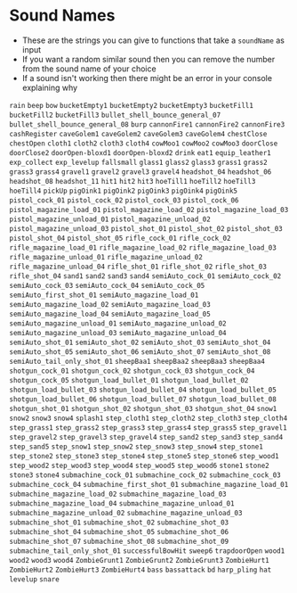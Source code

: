 # Sound Names

- These are the strings you can give to functions that take a `soundName` as input
- If you want a random similar sound then you can remove the number from the sound name of your choice
- If a sound isn't working then there might be an error in your console explaining why

`rain`
`beep`
`bow`
`bucketEmpty1`
`bucketEmpty2`
`bucketEmpty3`
`bucketFill1`
`bucketFill2`
`bucketFill3`
`bullet_shell_bounce_general_07`
`bullet_shell_bounce_general_08`
`burp`
`cannonFire1`
`cannonFire2`
`cannonFire3`
`cashRegister`
`caveGolem1`
`caveGolem2`
`caveGolem3`
`caveGolem4`
`chestClose`
`chestOpen`
`cloth1`
`cloth2`
`cloth3`
`cloth4`
`cowMoo1`
`cowMoo2`
`cowMoo3`
`doorClose`
`doorClose2`
`doorOpen-bloxd1`
`doorOpen-bloxd2`
`drink`
`eat1`
`equip_leather1`
`exp_collect`
`exp_levelup`
`fallsmall`
`glass1`
`glass2`
`glass3`
`grass1`
`grass2`
`grass3`
`grass4`
`gravel1`
`gravel2`
`gravel3`
`gravel4`
`headshot_04`
`headshot_06`
`headshot_08`
`headshot_11`
`hit1`
`hit2`
`hit3`
`hoeTill1`
`hoeTill2`
`hoeTill3`
`hoeTill4`
`pickUp`
`pigOink1`
`pigOink2`
`pigOink3`
`pigOink4`
`pigOink5`
`pistol_cock_01`
`pistol_cock_02`
`pistol_cock_03`
`pistol_cock_06`
`pistol_magazine_load_01`
`pistol_magazine_load_02`
`pistol_magazine_load_03`
`pistol_magazine_unload_01`
`pistol_magazine_unload_02`
`pistol_magazine_unload_03`
`pistol_shot_01`
`pistol_shot_02`
`pistol_shot_03`
`pistol_shot_04`
`pistol_shot_05`
`rifle_cock_01`
`rifle_cock_02`
`rifle_magazine_load_01`
`rifle_magazine_load_02`
`rifle_magazine_load_03`
`rifle_magazine_unload_01`
`rifle_magazine_unload_02`
`rifle_magazine_unload_04`
`rifle_shot_01`
`rifle_shot_02`
`rifle_shot_03`
`rifle_shot_04`
`sand1`
`sand2`
`sand3`
`sand4`
`semiAuto_cock_01`
`semiAuto_cock_02`
`semiAuto_cock_03`
`semiAuto_cock_04`
`semiAuto_cock_05`
`semiAuto_first_shot_01`
`semiAuto_magazine_load_01`
`semiAuto_magazine_load_02`
`semiAuto_magazine_load_03`
`semiAuto_magazine_load_04`
`semiAuto_magazine_load_05`
`semiAuto_magazine_unload_01`
`semiAuto_magazine_unload_02`
`semiAuto_magazine_unload_03`
`semiAuto_magazine_unload_04`
`semiAuto_shot_01`
`semiAuto_shot_02`
`semiAuto_shot_03`
`semiAuto_shot_04`
`semiAuto_shot_05`
`semiAuto_shot_06`
`semiAuto_shot_07`
`semiAuto_shot_08`
`semiAuto_tail_only_shot_01`
`sheepBaa1`
`sheepBaa2`
`sheepBaa3`
`sheepBaa4`
`shotgun_cock_01`
`shotgun_cock_02`
`shotgun_cock_03`
`shotgun_cock_04`
`shotgun_cock_05`
`shotgun_load_bullet_01`
`shotgun_load_bullet_02`
`shotgun_load_bullet_03`
`shotgun_load_bullet_04`
`shotgun_load_bullet_05`
`shotgun_load_bullet_06`
`shotgun_load_bullet_07`
`shotgun_load_bullet_08`
`shotgun_shot_01`
`shotgun_shot_02`
`shotgun_shot_03`
`shotgun_shot_04`
`snow1`
`snow2`
`snow3`
`snow4`
`splash1`
`step_cloth1`
`step_cloth2`
`step_cloth3`
`step_cloth4`
`step_grass1`
`step_grass2`
`step_grass3`
`step_grass4`
`step_grass5`
`step_gravel1`
`step_gravel2`
`step_gravel3`
`step_gravel4`
`step_sand2`
`step_sand3`
`step_sand4`
`step_sand5`
`step_snow1`
`step_snow2`
`step_snow3`
`step_snow4`
`step_stone1`
`step_stone2`
`step_stone3`
`step_stone4`
`step_stone5`
`step_stone6`
`step_wood1`
`step_wood2`
`step_wood3`
`step_wood4`
`step_wood5`
`step_wood6`
`stone1`
`stone2`
`stone3`
`stone4`
`submachine_cock_01`
`submachine_cock_02`
`submachine_cock_03`
`submachine_cock_04`
`submachine_first_shot_01`
`submachine_magazine_load_01`
`submachine_magazine_load_02`
`submachine_magazine_load_03`
`submachine_magazine_load_04`
`submachine_magazine_unload_01`
`submachine_magazine_unload_02`
`submachine_magazine_unload_03`
`submachine_shot_01`
`submachine_shot_02`
`submachine_shot_03`
`submachine_shot_04`
`submachine_shot_05`
`submachine_shot_06`
`submachine_shot_07`
`submachine_shot_08`
`submachine_shot_09`
`submachine_tail_only_shot_01`
`successfulBowHit`
`sweep6`
`trapdoorOpen`
`wood1`
`wood2`
`wood3`
`wood4`
`ZombieGrunt1`
`ZombieGrunt2`
`ZombieGrunt3`
`ZombieHurt1`
`ZombieHurt2`
`ZombieHurt3`
`ZombieHurt4`
`bass`
`bassattack`
`bd`
`harp_pling`
`hat`
`levelup`
`snare`
